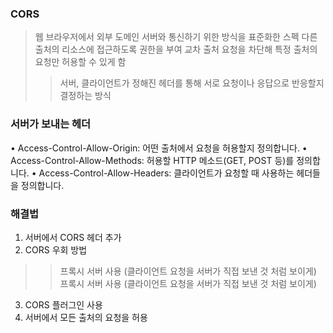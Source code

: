 ### CORS
> 웹 브라우저에서 외부 도메인 서버와 통신하기 위한 방식을 표준화한 스펙
> 다른 출처의 리소스에 접근하도록 권한을 부여 교차 출처 요청을 차단해 특정 출처의 요청만 허용할 수 있게 함
>> 서버, 클라이언트가 정해진 헤더를 통해 서로 요청이나 응답으로 반응할지 결정하는 방식

### 서버가 보내는 헤더
• Access-Control-Allow-Origin: 어떤 출처에서 요청을 허용할지 정의합니다.
• Access-Control-Allow-Methods: 허용할 HTTP 메소드(GET, POST 등)를 정의합니다.
• Access-Control-Allow-Headers: 클라이언트가 요청할 때 사용하는 헤더들을 정의합니다.


### 해결법
1. 서버에서 CORS 헤더 추가
2. CORS 우회 방법
>> 프록시 서버 사용 (클라이언트 요청을 서버가 직접 보낸 것 처럼 보이게)
>> 프록시 서버 사용 (클라이언트 요청을 서버가 직접 보낸 것 처럼 보이게)
3. CORS 플러그인 사용 
4. 서버에서 모든 출처의 요청을 허용